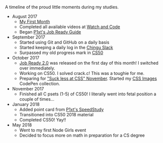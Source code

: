 A timeline of the proud little moments during my studies.

* August 2017
  * [My First Month](http://www.webeloo.com/2017/09/month-1-beginning-my-dedicated-studies-of-web-development/)
  * Completed all available videos at [Watch and Code](https://watchandcode.com/)
  * Began [P1xt's Job Ready Guide](https://github.com/P1xt/p1xt-guides/blob/master/job-ready.md)
* September 2017
  * Started using Git and GitHub on a daily basis
  * Started keeping a daily log in the [Chingu Slack](https://chingucentral.slack.com)
  * Surpassed my old progress mark in [CS50](https://www.edx.org/course/introduction-computer-science-harvardx-cs50x)
* October 2017
  * [Job Ready 2.0](https://github.com/P1xt/p1xt-guides/blob/master/job-ready-javascript-edition-2.0.md#what-now-) was released on the first day of this month! I switched over immediately.
  * Working on CS50. I solved crack.c! This was a toughie for me.
  * Preparing for ["Suck less at CSS" November](https://medium.com/p1xts-blog/lets-make-november-suck-less-at-css-month-7fa7c80b5387). Started my [CSS Images](https://codepen.io/collection/DEeErQ/) CodePen collection.
* November 2017
  * Finished all C psets (1-5) of CS50! I literally went into fetal position a couple of times...
* January 2018
  * Added point card from [P1xt's SpeedStudy](https://github.com/P1xt/speedstudy)
  * Transitioned into CS50 2018 material
  * Completed CS50! Yay!!
* May 2018
  * Went to my first Node Girls event
  * Decided to focus more on math in preparation for a CS degree